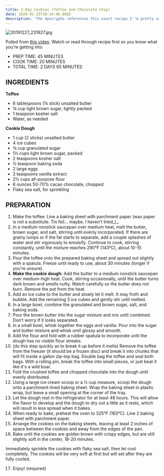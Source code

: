```yaml
---
title: 2-Day Cookies (Toffee and Chocolate Chip)
date: 2020-01-25T18:34:46.068Z
description: 'The Apocrypha references this exact recipe I''m pretty sure. Endorsed by Paul. '
---
```


![20191227_231927.jpg](20191227_231927.jpg)

Pulled from [this video](https://www.youtube.com/watch?v=h4CyhQqAPpk). Watch or read through recipe first so you know what you're getting into.

* PREP TIME: 45 MINUTES
* COOK TIME: 20 MINUTES
* TOTAL TIME: 2 DAYS 65 MINUTES

## INGREDIENTS

**Toffee**

* 6 tablespoons (¾ stick) unsalted butter
* ¾ cup light brown sugar, lightly packed 
* 1 teaspoon kosher salt
* Water, as needed

**Cookie Dough**

* 1 cup (2 sticks) unsalted butter
* 4 ice cubes 
* ¾ cup granulated sugar
* 1½ cups light brown sugar, packed 
* 2 teaspoons kosher salt
* ½ teaspoon baking soda
* 2 large eggs
* 2 teaspoons vanilla extract
* 2½ cups all-purpose flour
* 6 ounces 50-70% cacao chocolate, chopped 
* Flaky sea salt, for sprinkling

## PREPARATION

1. Make the toffee: Line a baking sheet with parchment paper (wax paper is _not_ a substitute. Tin foil... maybe, I haven't tried_)_.
2. In a medium nonstick saucepan over medium heat, melt the butter, brown sugar, and salt, stirring until evenly incorporated. If there are grainy lumps or if the fat starts to separate, add a couple splashes of water and stir vigorously to emulsify. Continue to cook, stirring constantly, until the mixture reaches 290°F (143°C), about 10-15 minutes.
3. Pour the toffee onto the prepared baking sheet and spread out slightly with a spatula. Freeze until ready to use, about 30 minutes (longer if you're unsure).
4. **Make the cookie dough:** Add the butter to a medium nonstick saucepan over medium-high heat. Cook, stirring occasionally, until the butter turns dark brown and smells nutty. Watch carefully so the butter does not burn. Remove the pot from the heat.
5. Add an ice cube to the butter and slowly let it melt. It may froth and bubble. Add the remaining 3 ice cubes and gently stir until melted.
6. In a large bowl, combine the granulated and brown sugar, salt, and baking soda. 
7. Pour the brown butter into the sugar mixture and mix until combined. Don’t worry if it looks separated.
8. In a small bowl, whisk together the eggs and vanilla. Pour into the sugar and butter mixture and whisk until glossy and smooth.
9. Add the flour and fold with a rubber spatula to incorporate until the dough has no visible flour streaks.
10. (do this step quickly as to break it up before it melts) Remove the toffee from the freezer (it should be a frozen disc) and break it into chunks that will fit inside a gallon zip-top bag. Double bag the toffee and seal both bags. With a rolling pin, break the toffee into small pieces, or just beat it like it's a wild boar.
11. Fold the crushed toffee and chopped chocolate into the dough until evenly distributed.
12. Using a large ice cream scoop or a ½ cup measure, scoop the dough onto a parchment-lined baking sheet.  Wrap the baking sheet in plastic wrap, but leave a small opening at the corner of the tray. 
13. Let the dough rest in the refrigerator for at least 48 hours. This will allow the flavor to develop and the dough to dry out a little as it rests, which will result in less spread when it bakes.
14. When ready to bake, preheat the oven to 325°F (163°C). Line 2 baking sheet with parchment paper. 
15. Arrange the cookies on the baking sheets, leaving at least 2 inches of space between the cookies and away from the edges of the pan.
16. Bake until the cookies are golden brown with crispy edges, but are still slightly soft in the center, 18-20 minutes. 

Immediately sprinkle the cookies with flaky sea salt. then let cool completely. The cookies will be very soft at first but will set after they are fully cooled. 

17. Enjoy! (required)
